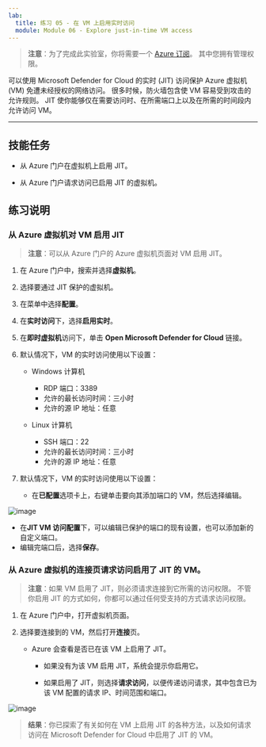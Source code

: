 ```yaml
---
lab:
  title: 练习 05 - 在 VM 上启用实时访问
  module: Module 06 - Explore just-in-time VM access
---
```



>**注意**：为了完成此实验室，你将需要一个 [Azure 订阅](https://azure.microsoft.com/en-us/free/?azure-portal=true)。 其中您拥有管理权限。 


可以使用 Microsoft Defender for Cloud 的实时 (JIT) 访问保护 Azure 虚拟机 (VM) 免遭未经授权的网络访问。 很多时候，防火墙包含使 VM 容易受到攻击的允许规则。 JIT 使你能够仅在需要访问时、在所需端口上以及在所需的时间段内允许访问 VM。 

---

## 技能任务

- 从 Azure 门户在虚拟机上启用 JIT。

- 从 Azure 门户请求访问已启用 JIT 的虚拟机。

## 练习说明 

### 从 Azure 虚拟机对 VM 启用 JIT

>**注意**：可以从 Azure 门户的 Azure 虚拟机页面对 VM 启用 JIT。

1. 在 Azure 门户中，搜索并选择**虚拟机**。
   
2. 选择要通过 JIT 保护的虚拟机。

3. 在菜单中选择**配置**。

4. 在**实时访问**下，选择**启用实时**。

5. 在**即时虚拟机**访问下，单击 **Open Microsoft Defender for Cloud** 链接。

6. 默认情况下，VM 的实时访问使用以下设置：

   - Windows 计算机
   
     - RDP 端口：3389
     - 允许的最长访问时间：三小时
     - 允许的源 IP 地址：任意

   - Linux 计算机
     - SSH 端口：22
     - 允许的最长访问时间：三小时
     - 允许的源 IP 地址：任意
   
7. 默认情况下，VM 的实时访问使用以下设置：

   - 在**已配置**选项卡上，右键单击要向其添加端口的 VM，然后选择编辑。
  
 ![image](https://github.com/MicrosoftLearning/Secure-Azure-services-and-workloads-with-Microsoft-Defender-for-Cloud-regulatory-compliance-controls/assets/91347931/66cf98b6-2ce0-43c7-a7be-b5d69bcfac1d)




   - 在**JIT VM 访问配置**下，可以编辑已保护的端口的现有设置，也可以添加新的自定义端口。
   - 编辑完端口后，选择**保存**。   

### 从 Azure 虚拟机的连接页请求访问启用了 JIT 的 VM。

>**注意**：如果 VM 启用了 JIT，则必须请求连接到它所需的访问权限。 不管你启用 JIT 的方式如何，你都可以通过任何受支持的方式请求访问权限。
   
1. 在 Azure 门户中，打开虚拟机页面。

2. 选择要连接到的 VM，然后打开**连接**页。

   - Azure 会查看是否已在该 VM 上启用了 JIT。

        - 如果没有为该 VM 启用 JIT，系统会提示你启用它。
    
        - 如果启用了 JIT，则选择**请求访问**，以便传递访问请求，其中包含已为该 VM 配置的请求 IP、时间范围和端口。

![image](https://github.com/MicrosoftLearning/Secure-Azure-services-and-workloads-with-Microsoft-Defender-for-Cloud-regulatory-compliance-controls/assets/91347931/7e454150-bc04-47bc-afa1-e0a1e8af17f9)






> **结果**：你已探索了有关如何在 VM 上启用 JIT 的各种方法，以及如何请求访问在 Microsoft Defender for Cloud 中启用了 JIT 的 VM。
